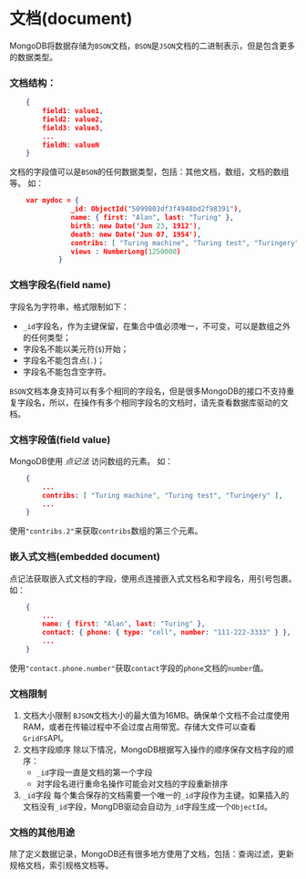 # 文档(document)
MongoDB将数据存储为`BSON`文档，`BSON`是`JSON`文档的二进制表示，但是包含更多的数据类型。

### 文档结构：
```json
    {
        field1: value1,
        field2: value2,
        field3: value3,
        ...
        fieldN: valueN
    }
```
文档的字段值可以是`BSON`的任何数据类型，包括：其他文档，数组，文档的数组等。
如：
```json
    var mydoc = {
               _id: ObjectId("5099803df3f4948bd2f98391"),
               name: { first: "Alan", last: "Turing" },
               birth: new Date('Jun 23, 1912'),
               death: new Date('Jun 07, 1954'),
               contribs: [ "Turing machine", "Turing test", "Turingery" ],
               views : NumberLong(1250000)
            }
```

### 文档字段名(field name)
字段名为字符串，格式限制如下：
- `_id`字段名，作为主键保留，在集合中值必须唯一，不可变，可以是数组之外的任何类型；
- 字段名不能以美元符(`$`)开始；
- 字段名不能包含点(`.`)；
- 字段名不能包含空字符。

`BSON`文档本身支持可以有多个相同的字段名，但是很多MongoDB的接口不支持重复字段名，所以，在操作有多个相同字段名的文档时，请先查看数据库驱动的文档。

### 文档字段值(field value)
MongoDB使用 *点记法* 访问数组的元素。
如：
```json
    {
        ...
        contribs: [ "Turing machine", "Turing test", "Turingery" ],
        ...
    }
```
使用`"contribs.2"`来获取`contribs`数组的第三个元素。

### 嵌入式文档(embedded document)
点记法获取嵌入式文档的字段，使用点连接嵌入式文档名和字段名，用引号包裹。
如：
```json
    {
        ...
        name: { first: "Alan", last: "Turing" },
        contact: { phone: { type: "cell", number: "111-222-3333" } },
        ...
    }
```
使用`"contact.phone.number"`获取`contact`字段的`phone`文档的`number`值。

### 文档限制
1. 文档大小限制
    `BJSON`文档大小的最大值为16MB。确保单个文档不会过度使用RAM，或者在传输过程中不会过度占用带宽。存储大文件可以查看`GridFS`API。
2. 文档字段顺序
    除以下情况，MongoDB根据写入操作的顺序保存文档字段的顺序：
    - `_id`字段一直是文档的第一个字段
    - 对字段名进行重命名操作可能会对文档的字段重新排序
3. `_id`字段
    每个集合保存的文档需要一个唯一的`_id`字段作为主键。如果插入的文档没有`_id`字段，MongDB驱动会自动为`_id`字段生成一个`ObjectId`。

### 文档的其他用途
除了定义数据记录，MongoDB还有很多地方使用了文档，包括：查询过滤，更新规格文档，索引规格文档等。
